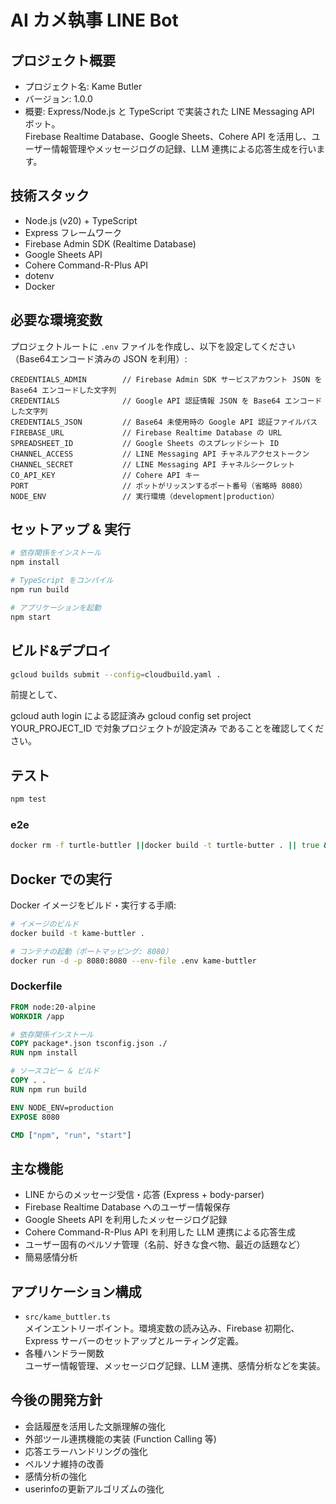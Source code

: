 # AI カメ執事 LINE Bot

## プロジェクト概要
- プロジェクト名: Kame Butler
- バージョン: 1.0.0
- 概要: Express/Node.js と TypeScript で実装された LINE Messaging API ボット。  
  Firebase Realtime Database、Google Sheets、Cohere API を活用し、ユーザー情報管理やメッセージログの記録、LLM 連携による応答生成を行います。

## 技術スタック
- Node.js (v20) + TypeScript
- Express フレームワーク
- Firebase Admin SDK (Realtime Database)
- Google Sheets API
- Cohere Command-R-Plus API
- dotenv
- Docker

## 必要な環境変数
プロジェクトルートに `.env` ファイルを作成し、以下を設定してください（Base64エンコード済みの JSON を利用）:

```
CREDENTIALS_ADMIN        // Firebase Admin SDK サービスアカウント JSON を Base64 エンコードした文字列
CREDENTIALS              // Google API 認証情報 JSON を Base64 エンコードした文字列
CREDENTIALS_JSON         // Base64 未使用時の Google API 認証ファイルパス
FIREBASE_URL             // Firebase Realtime Database の URL
SPREADSHEET_ID           // Google Sheets のスプレッドシート ID
CHANNEL_ACCESS           // LINE Messaging API チャネルアクセストークン
CHANNEL_SECRET           // LINE Messaging API チャネルシークレット
CO_API_KEY               // Cohere API キー
PORT                     // ボットがリッスンするポート番号（省略時 8080）
NODE_ENV                 // 実行環境（development|production）
```

## セットアップ & 実行

```bash
# 依存関係をインストール
npm install

# TypeScript をコンパイル
npm run build

# アプリケーションを起動
npm start
```

## ビルド&デプロイ
```zsh
gcloud builds submit --config=cloudbuild.yaml .
```
前提として、

gcloud auth login による認証済み
gcloud config set project YOUR_PROJECT_ID で対象プロジェクトが設定済み
であることを確認してください。

## テスト

```bash
npm test
```

### e2e
```zsh
docker rm -f turtle-buttler ||docker build -t turtle-butter . || true && docker run -d --name turtle-buttler -p 8080:8080 --env-file .env -e NODE_ENV=test turtle-buttler && sleep 2 && curl -s -X POST http://localhost:8080/ -H "Content-Type: application/json" --data @dummy_line_request.json && echo "\n--- LOGS ---" && docker logs turtle-buttler
```

## Docker での実行

Docker イメージをビルド・実行する手順:

```bash
# イメージのビルド
docker build -t kame-buttler .

# コンテナの起動（ポートマッピング: 8080）
docker run -d -p 8080:8080 --env-file .env kame-buttler

```

### Dockerfile

```dockerfile
FROM node:20-alpine
WORKDIR /app

# 依存関係インストール
COPY package*.json tsconfig.json ./
RUN npm install

# ソースコピー & ビルド
COPY . .
RUN npm run build

ENV NODE_ENV=production
EXPOSE 8080

CMD ["npm", "run", "start"]
```

## 主な機能
- LINE からのメッセージ受信・応答 (Express + body-parser)
- Firebase Realtime Database へのユーザー情報保存
- Google Sheets API を利用したメッセージログ記録
- Cohere Command-R-Plus API を利用した LLM 連携による応答生成
- ユーザー固有のペルソナ管理（名前、好きな食べ物、最近の話題など）
- 簡易感情分析

## アプリケーション構成
- `src/kame_buttler.ts`  
  メインエントリーポイント。環境変数の読み込み、Firebase 初期化、Express サーバーのセットアップとルーティング定義。
- 各種ハンドラー関数  
  ユーザー情報管理、メッセージログ記録、LLM 連携、感情分析などを実装。

## 今後の開発方針
- 会話履歴を活用した文脈理解の強化
- 外部ツール連携機能の実装 (Function Calling 等)
- 応答エラーハンドリングの強化
- ペルソナ維持の改善
- 感情分析の強化
- userinfoの更新アルゴリズムの強化
